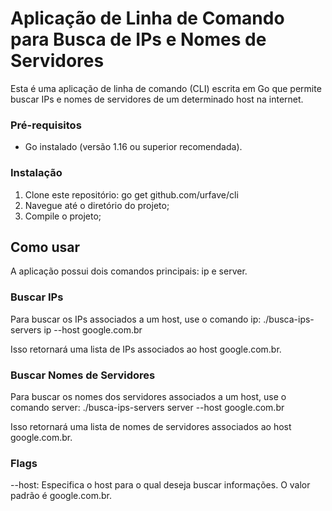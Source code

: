 # Aplicação de Linha de Comando para Busca de IPs e Nomes de Servidores

Esta é uma aplicação de linha de comando (CLI) escrita em Go que permite buscar IPs e nomes de servidores de um determinado host na internet.

### Pré-requisitos

- Go instalado (versão 1.16 ou superior recomendada).

### Instalação

1. Clone este repositório: go get github.com/urfave/cli
2. Navegue até o diretório do projeto;
3. Compile o projeto;

## Como usar
A aplicação possui dois comandos principais: ip e server.

### Buscar IPs
Para buscar os IPs associados a um host, use o comando ip:
      ./busca-ips-servers ip --host google.com.br
      
Isso retornará uma lista de IPs associados ao host google.com.br.

### Buscar Nomes de Servidores
Para buscar os nomes dos servidores associados a um host, use o comando server:
      ./busca-ips-servers server --host google.com.br
      
Isso retornará uma lista de nomes de servidores associados ao host google.com.br.

### Flags
--host: Especifica o host para o qual deseja buscar informações. O valor padrão é google.com.br.
